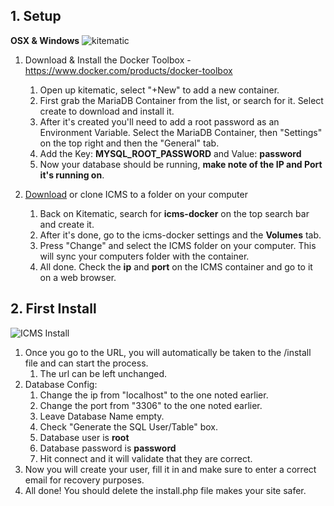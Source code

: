 ## 1. Setup
**OSX & Windows**
![kitematic](http://i.imgur.com/nFRw15w.png)
  1. Download & Install the Docker Toolbox - https://www.docker.com/products/docker-toolbox
      1. Open up kitematic, select "+New" to add a new container.
      2. First grab the MariaDB Container from the list, or search for it. Select create to download and install it.
      3. After it's created you'll need to add a root password as an Environment Variable. Select the MariaDB Container, then "Settings" on the top right and then the "General" tab.
      5. Add the Key: **MYSQL_ROOT_PASSWORD** and Value: **password**
      6. Now your database should be running, **make note of the IP and Port it's running on**.

  2. [Download](https://github.com/Nixhatter/CMS/archive/master.zip) or clone ICMS to a folder on your computer 
      1. Back on Kitematic, search for **icms-docker** on the top search bar and create it.
      2. After it's done, go to the icms-docker settings and the **Volumes** tab.
      3. Press "Change" and select the ICMS folder on your computer. This will sync your computers folder with the container.
      4. All done. Check the **ip** and **port** on the ICMS container and go to it on a web browser.

## 2. First Install
![ICMS Install](http://i.imgur.com/3L4v6cB.png)
  1. Once you go to the URL, you will automatically be taken to the /install file and can start the process. 
      1. The url can be left unchanged.
  2. Database Config:
      1. Change the ip from "localhost" to the one noted earlier.
      2. Change the port from "3306" to the one noted earlier.
      3. Leave Database Name empty.
      4. Check "Generate the SQL User/Table" box.
      5. Database user is **root**
      6. Database password is **password**
      7. Hit connect and it will validate that they are correct.
  3. Now you will create your user, fill it in and make sure to enter a correct email for recovery purposes.
  4. All done! You should delete the install.php file makes your site safer.
